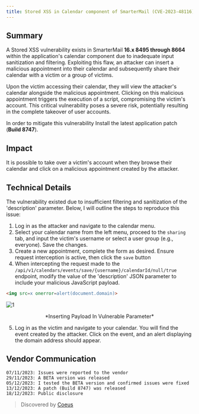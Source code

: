 ```yaml
---
title: Stored XSS in Calendar component of SmarterMail (CVE-2023-48116)
---
```


## Summary

A Stored XSS vulnerability exists in SmarterMail **16.x 8495 through 8664** within the application's calendar component due to inadequate input sanitization and filtering. Exploiting this flaw, an attacker can insert a malicious appointment into their calendar and subsequently share their calendar with a victim or a group of victims.

Upon the victim accessing their calendar, they will view the attacker's calendar alongside the malicious appointment. Clicking on this malicious appointment triggers the execution of a script, compromising the victim's account. This critical vulnerability poses a severe risk, potentially resulting in the complete takeover of user accounts.

In order to mitigate this vulnerability Install the latest application patch (**Build 8747**).



## Impact

It is possible to take over a victim's account when they browse their calendar and click on a malicious appointment created by the attacker.


## Technical Details

The vulnerability existed due to insufficient filtering and sanitization of the 'description' parameter. Below, I will outline the steps to reproduce this issue:

1. Log in as the attacker and navigate to the calendar menu.
2. Select your calendar name from the left menu, proceed to the `sharing` tab, and input the victim's username or select a user group (e.g., everyone). Save the changes.
3. Create a new appointment, complete the form as desired. Ensure request interception is active, then click the `save` button
4. When intercepting the request made to the `/api/v1/calendars/events/save/{username}/calendarId/null/true` endpoint, modify the value of the 'description' JSON parameter to include your malicious JavaScript payload.

```html
<img src=x onerror=alert(document.domain)>
```

![1](/blog/CVE/images/CVE-2023-48116-1.png)
<center>*Inserting Payload In Vulnerable Parameter*</center>

5. Log in as the victim and navigate to your calendar. You will find the event created by the attacker. Click on the event, and an alert displaying the domain address should appear.

## Vendor Communication

```
07/11/2023: Issues were reported to the vendor
29/11/2023: A BETA version was released 
05/12/2023: I tested the BETA version and confirmed issues were fixed
13/12/2023: A patch (Build 8747) was released
18/12/2023: Public disclosure
```

> Discovered by [Coeus](https://github.com/its-coeus)